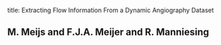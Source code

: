 title: Extracting Flow Information From a Dynamic Angiography Dataset

## M. Meijs and F.J.A. Meijer and R. Manniesing
